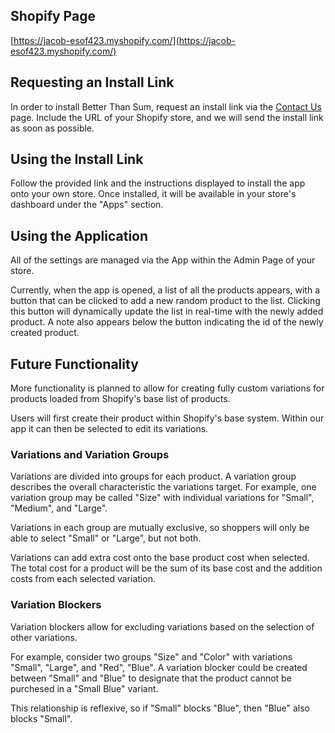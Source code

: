 ## Shopify Page
[https://jacob-esof423.myshopify.com/](https://jacob-esof423.myshopify.com/)

## Requesting an Install Link
In order to install Better Than Sum, request an install link via the [Contact Us](https://jacob-esof423.myshopify.com/pages/contact) page. 
Include the URL of your Shopify store, and we will send the install link as soon as possible.

## Using the Install Link
Follow the provided link and the instructions displayed to install the app onto your own store. 
Once installed, it will be available in your store's dashboard under the "Apps" section. 

## Using the Application
All of the settings are managed via the App within the Admin Page of your store.

Currently, when the app is opened, a list of all the products appears, with a button that can be clicked to add a new random product to the list.
Clicking this button will dynamically update the list in real-time with the newly added product. 
A note also appears below the button indicating the id of the newly created product.

## Future Functionality
More functionality is planned to allow for creating fully custom variations for products loaded from Shopify's base list of products.

Users will first create their product within Shopify's base system. Within our app it can then be selected to edit its variations.

### Variations and Variation Groups
Variations are divided into groups for each product. A variation group describes the overall characteristic the variations target.
For example, one variation group may be called "Size" with individual variations for "Small", "Medium", and "Large".

Variations in each group are mutually exclusive, so shoppers will only be able to select "Small" or "Large", but not both.

Variations can add extra cost onto the base product cost when selected. The total cost for a product will be the sum of its 
base cost and the addition costs from each selected variation. 

### Variation Blockers
Variation blockers allow for excluding variations based on the selection of other variations. 

For example, consider two groups "Size" and "Color" with variations "Small", "Large", and "Red", "Blue".
A variation blocker could be created between "Small" and "Blue" to designate that the product cannot be purchesed in a "Small Blue" variant.

This relationship is reflexive, so if "Small" blocks "Blue", then "Blue" also blocks "Small".
